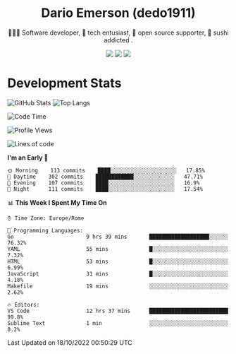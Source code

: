 <div align="center">
  
# Dario Emerson (dedo1911)
👨🏼‍💻 Software developer, 🔧 tech entusiast, 🙌 open source supporter, 🍣 sushi addicted .

[![](https://img.shields.io/badge/-Linkedin-informational?style=for-the-badge&logo=linkedin&logoColor=white&color=2867B2)](http://linkedin.com/in/dedo1911)
[![](https://img.shields.io/badge/-Telegram-informational?style=for-the-badge&logo=telegram&logoColor=white&color=0088cc)](https://t.me/dedo1911)
[![](https://img.shields.io/badge/-Facebook-informational?style=for-the-badge&logo=facebook&logoColor=white&color=3b5998)](https://fb.com/dedo1911)

</div>

# Development Stats

![GitHub Stats](https://github-readme-stats.vercel.app/api?username=dedo1911&hide=&count_private=true&title_color=84cc16&text_color=ffffff&icon_color=84cc16&bg_color=1c1917&hide_border=true&border_radius=0&show_icons=true)
![Top Langs](https://github-readme-stats.vercel.app/api/top-langs/?username=dedo1911&theme=chartreuse-dark&layout=compact)

<!--START_SECTION:waka-->
![Code Time](http://img.shields.io/badge/Code%20Time-1%2C006%20hrs%2044%20mins-blue)

![Profile Views](http://img.shields.io/badge/Profile%20Views-0-blue)

![Lines of code](https://img.shields.io/badge/From%20Hello%20World%20I%27ve%20Written-60%20Thousand%20lines%20of%20code-blue)

**I'm an Early 🐤** 

```text
🌞 Morning    113 commits    ████░░░░░░░░░░░░░░░░░░░░░   17.85% 
🌆 Daytime    302 commits    ████████████░░░░░░░░░░░░░   47.71% 
🌃 Evening    107 commits    ████░░░░░░░░░░░░░░░░░░░░░   16.9% 
🌙 Night      111 commits    ████░░░░░░░░░░░░░░░░░░░░░   17.54%

```


📊 **This Week I Spent My Time On** 

```text
⌚︎ Time Zone: Europe/Rome

💬 Programming Languages: 
Go                       9 hrs 39 mins       ███████████████████░░░░░░   76.32% 
YAML                     55 mins             █░░░░░░░░░░░░░░░░░░░░░░░░   7.32% 
HTML                     53 mins             █░░░░░░░░░░░░░░░░░░░░░░░░   6.99% 
JavaScript               31 mins             █░░░░░░░░░░░░░░░░░░░░░░░░   4.18% 
Makefile                 19 mins             ░░░░░░░░░░░░░░░░░░░░░░░░░   2.62%

🔥 Editors: 
VS Code                  12 hrs 37 mins      █████████████████████████   99.8% 
Sublime Text             1 min               ░░░░░░░░░░░░░░░░░░░░░░░░░   0.2%

```


 Last Updated on 18/10/2022 00:50:29 UTC
<!--END_SECTION:waka-->

<!--
**dedo1911/dedo1911** is a ✨ _special_ ✨ repository because its `README.md` (this file) appears on your GitHub profile.

Here are some ideas to get you started:

- 🔭 I’m currently working on ...
- 🌱 I’m currently learning ...
- 👯 I’m looking to collaborate on ...
- 🤔 I’m looking for help with ...
- 💬 Ask me about ...
- 📫 How to reach me: ...
- 😄 Pronouns: ...
- ⚡ Fun fact: ...
-->
